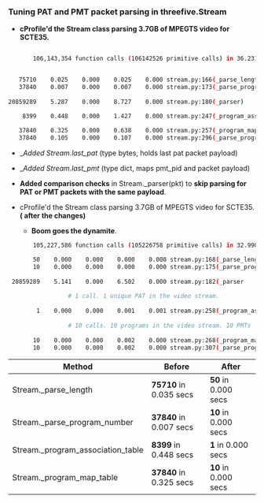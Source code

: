 
### Tuning PAT and PMT packet parsing in threefive.Stream

*  __cProfile'd the Stream class parsing 3.7GB of MPEGTS video for SCTE35.__
 ```sh
 
        106,143,354 function calls (106142526 primitive calls) in 36.231 seconds


    75710    0.025    0.000    0.025    0.000 stream.py:166(_parse_length)
    37840    0.007    0.000    0.007    0.000 stream.py:173(_parse_program_number)
    
 20859289    5.287    0.000    8.727    0.000 stream.py:180(_parser)
 
     8399    0.448    0.000    1.427    0.000 stream.py:247(_program_association_table)
     
    37840    0.325    0.000    0.638    0.000 stream.py:257(_program_map_table)
    37840    0.105    0.000    0.107    0.000 stream.py:296(_parse_program_streams)

```
*  __Added Stream._last_pat__ (type bytes, holds last pat packet payload) 
*  __Added Stream._last_pmt__ (type dict, maps pmt_pid and  packet payload)

* __Added comparison checks__ in Stream._parser(pkt) to __skip parsing for PAT or PMT packets with the same payload__.


* cProfile'd the Stream class parsing 3.7GB of MPEGTS video for SCTE35.__( after the changes)__
       
     *  __Boom goes the dynamite__.
```sh
       105,227,586 function calls (105226758 primitive calls) in 32.990 seconds

       50    0.000    0.000    0.000    0.000 stream.py:168(_parse_length)
       10    0.000    0.000    0.000    0.000 stream.py:175(_parse_program_number)
       
 20859289    5.141    0.000    6.502    0.000 stream.py:182(_parser
 
                 # 1 call. 1 unique PAT in the video stream.
                 
        1    0.000    0.000    0.001    0.001 stream.py:258(_program_association_table)
      
                 # 10 calls. 10 programs in the video stream. 10 PMTs
       
       10    0.000    0.000    0.002    0.000 stream.py:268(_program_map_table)
       10    0.000    0.000    0.002    0.000 stream.py:307(_parse_program_streams)


```


| Method                           |                  Before|                   After|
|----------------------------------|------------------------|------------------------|
|Stream._parse_length              |     __75710__ in 0.035 secs|        __50__ in 0.000 secs|
|Stream._parse_program_number      |     __37840__ in 0.007 secs|        __10__ in 0.000 secs|
|Stream._program_association_table |      __8399__ in 0.448 secs|         __1__ in 0.000 secs|
|Stream._program_map_table         |     __37840__ in 0.325 secs|        __10__ in 0.000 secs|

